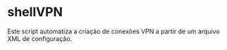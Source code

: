 # shellVPN
Este script automatiza a criação de conexões VPN a partir de um arquivo XML de configuração.

